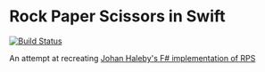 # Rock Paper Scissors in Swift 

[![Build Status](https://travis-ci.org/cjheinze/rps-swift.svg?branch=master)](https://travis-ci.org/cjheinze/rps-swift)

An attempt at recreating [Johan Haleby's F# implementation of RPS](https://github.com/johanhaleby/rps-fsharp)
